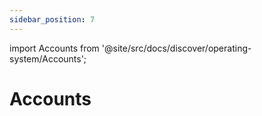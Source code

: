 ```yaml
---
sidebar_position: 7
---
```


import Accounts from '@site/src/docs/discover/operating-system/Accounts';

# Accounts

<Accounts />

